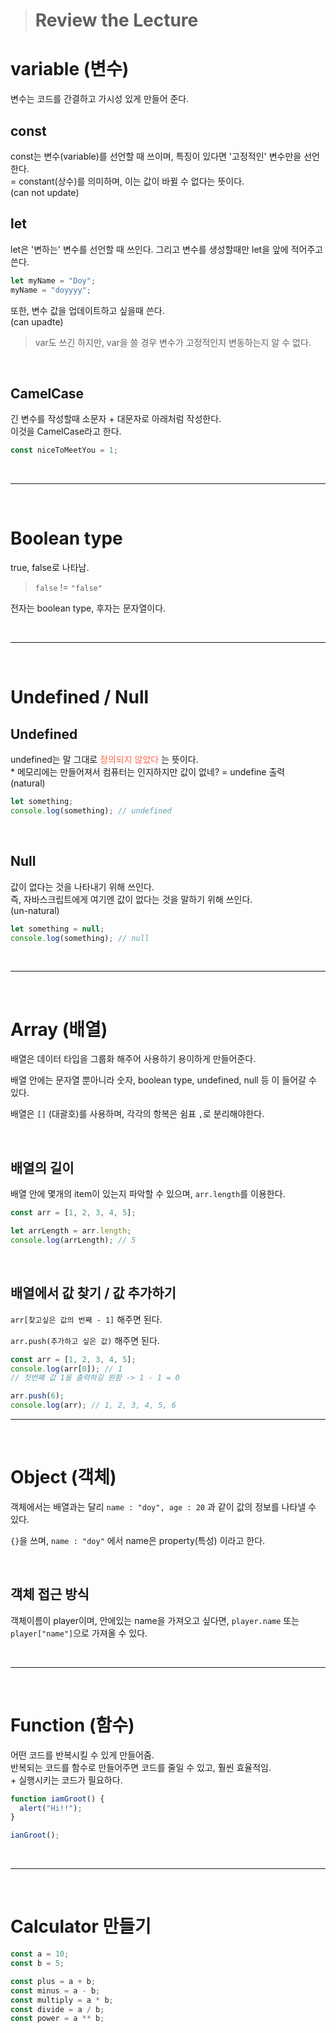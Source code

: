 > # Review the Lecture

# variable (변수)

변수는 코드를 간결하고 가시성 있게 만들어 준다.

## const

const는 변수(variable)를 선언할 때 쓰이며, 특징이 있다면 '고정적인' 변수만을 선언한다.
<br>
= constant(상수)를 의미하며, 이는 값이 바뀔 수 없다는 뜻이다. <br>
(can not update)

## let

let은 '변하는' 변수를 선언할 때 쓰인다. 그리고 변수를 생성할때만 let을 앞에 적어주고 쓴다.

```js
let myName = "Doy";
myName = "doyyyy";
```

또한, 변수 값을 업데이트하고 싶을때 쓴다.
<br>
(can upadte)
<br>

> var도 쓰긴 하지만, var을 쓸 경우 변수가 고정적인지 변동하는지 알 수 없다.

<br>

## CamelCase

긴 변수를 작성할때 소문자 + 대문자로 아래처럼 작성한다.
<br>
이것을 CamelCase라고 한다.

```js
const niceToMeetYou = 1;
```

<br>

---

<br>

# Boolean type

true, false로 나타남.
<br>

> `false` != `"false"`

전자는 boolean type, 후자는 문자열이다.

<br>

---

<br>

# Undefined / Null

## Undefined

undefined는 말 그대로
<span style="color:tomato"> 정의되지 않았다 </span>
는 뜻이다.
<br> \* 메모리에는 만들어져서 컴퓨터는 인지하지만 값이 없네? = undefine 출력
<br>
(natural)

```js
let something;
console.log(something); // undefined
```

<br>

## Null

값이 없다는 것을 나타내기 위해 쓰인다.
<br>
즉, 자바스크립트에게 여기엔 값이 없다는 것을 말하기 위해 쓰인다.
<br>
(un-natural)

```js
let something = null;
console.log(something); // null
```

<br>

---

<br>

# Array (배열)

배열은 데이터 타입을 그룹화 해주어 사용하기 용이하게 만들어준다.
<br>

배열 안에는 문자열 뿐아니라 숫자, boolean type, undefined, null 등 이 들어갈 수 있다.
<br>

배열은 `[]` (대괄호)를 사용하며, 각각의 항복은 쉼표 `,`로 분리해야한다.

<br>

## 배열의 길이

배열 안에 몇개의 item이 있는지 파악할 수 있으며, `arr.length`를 이용한다.

```js
const arr = [1, 2, 3, 4, 5];

let arrLength = arr.length;
console.log(arrLength); // 5
```

<br>

## 배열에서 값 찾기 / 값 추가하기

`arr[찾고싶은 값의 번째 - 1]` 해주면 된다.
<br>

`arr.push(추가하고 싶은 값)` 해주면 된다.

```js
const arr = [1, 2, 3, 4, 5];
console.log(arr[0]); // 1
// 첫번째 값 1을 출력하길 원함 -> 1 - 1 = 0

arr.push(6);
console.log(arr); // 1, 2, 3, 4, 5, 6
```

---

<br>

# Object (객체)

객체에서는 배열과는 달리 `name : "doy", age : 20` 과 같이 값의 정보를 나타낼 수 있다.
<br>

`{}`을 쓰며, `name : "doy"` 에서 name은 property(특성) 이라고 한다.

<br>

## 객체 접근 방식

객체이름이 player이며, 안에있는 name을 가져오고 싶다면,
`player.name` 또는 `player["name"]`으로 가져올 수 있다.

<br>

---

<br>

# Function (함수)

어떤 코드를 반복시킬 수 있게 만들어줌.
<br>
반복되는 코드를 함수로 만들어주면 코드를 줄일 수 있고, 훨씬 효율적임.
<br>
\+ 실행시키는 코드가 필요하다.

```js
function iamGroot() {
  alert("Hi!!");
}

ianGroot();
```

<br>

---

<br>

# Calculator 만들기

```js
const a = 10;
const b = 5;

const plus = a + b;
const minus = a - b;
const multiply = a * b;
const divide = a / b;
const power = a ** b;
```
